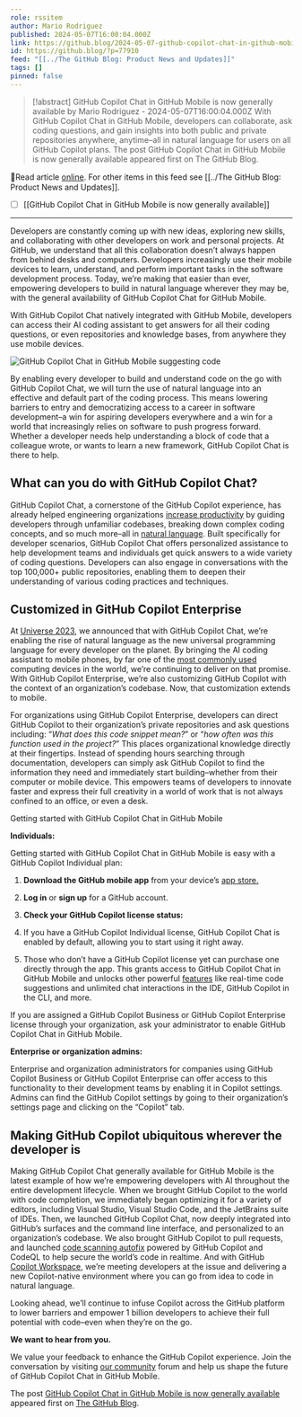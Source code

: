 ```yaml
---
role: rssitem
author: Mario Rodriguez
published: 2024-05-07T16:00:04.000Z
link: https://github.blog/2024-05-07-github-copilot-chat-in-github-mobile/
id: https://github.blog/?p=77910
feed: "[[../The GitHub Blog꞉ Product News and Updates]]"
tags: []
pinned: false
---
```

> [!abstract] GitHub Copilot Chat in GitHub Mobile is now generally available by Mario Rodriguez - 2024-05-07T16:00:04.000Z
> With GitHub Copilot Chat in GitHub Mobile, developers can collaborate, ask coding questions, and gain insights into both public and private repositories anywhere, anytime–all in natural language for users on all GitHub Copilot plans. The post GitHub Copilot Chat in GitHub Mobile is now generally available appeared first on The GitHub Blog.

🔗Read article [online](https://github.blog/2024-05-07-github-copilot-chat-in-github-mobile/). For other items in this feed see [[../The GitHub Blog꞉ Product News and Updates]].

- [ ] [[GitHub Copilot Chat in GitHub Mobile is now generally available]]
- - -
Developers are constantly coming up with new ideas, exploring new skills, and collaborating with other developers on work and personal projects. At GitHub, we understand that all this collaboration doesn’t always happen from behind desks and computers. Developers increasingly use their mobile devices to learn, understand, and perform important tasks in the software development process. Today, we’re making that easier than ever, empowering developers to build in natural language wherever they may be, with the general availability of GitHub Copilot Chat for GitHub Mobile.

With GitHub Copilot Chat natively integrated with GitHub Mobile, developers can access their AI coding assistant to get answers for all their coding questions, or even repositories and knowledge bases, from anywhere they use mobile devices.

![GitHub Copilot Chat in GitHub Mobile suggesting code](https://github.blog/wp-content/uploads/2024/05/Tech-Crunch-Blog-Asset-2.png?w=558&resize=558%2C1024)

By enabling every developer to build and understand code on the go with GitHub Copilot Chat, we will turn the use of natural language into an effective and default part of the coding process. This means lowering barriers to entry and democratizing access to a career in software development–a win for aspiring developers everywhere and a win for a world that increasingly relies on software to push progress forward. Whether a developer needs help understanding a block of code that a colleague wrote, or wants to learn a new framework, GitHub Copilot Chat is there to help.

## What can you do with GitHub Copilot Chat?[](#what-can-you-do-with-github-copilot-chat)

GitHub Copilot Chat, a cornerstone of the GitHub Copilot experience, has already helped engineering organizations [increase productivity](https://github.blog/2024-02-27-github-copilot-enterprise-is-now-generally-available/) by guiding developers through unfamiliar codebases, breaking down complex coding concepts, and so much more–all in [natural language](https://github.blog/2023-12-29-github-copilot-chat-now-generally-available-for-organizations-and-individuals/). Built specifically for developer scenarios, GitHub Copilot Chat offers personalized assistance to help development teams and individuals get quick answers to a wide variety of coding questions. Developers can also engage in conversations with the top 100,000+ public repositories, enabling them to deepen their understanding of various coding practices and techniques.

## Customized in GitHub Copilot Enterprise[](#customized-in-github-copilot-enterprise)

At [Universe 2023](https://github.blog/2023-11-08-universe-2023-copilot-transforms-github-into-the-ai-powered-developer-platform/), we announced that with GitHub Copilot Chat, we’re enabling the rise of natural language as the new universal programming language for every developer on the planet. By bringing the AI coding assistant to mobile phones, by far one of the [most commonly used](https://www.statista.com/topics/840/smartphones/#topicOverview) computing devices in the world, we’re continuing to deliver on that promise. With GitHub Copilot Enterprise, we’re also customizing GitHub Copilot with the context of an organization’s codebase. Now, that customization extends to mobile.

For organizations using GitHub Copilot Enterprise, developers can direct GitHub Copilot to their organization’s private repositories and ask questions including: “_What does this code snippet mean?_” or “_how often was this function used in the project?_” This places organizational knowledge directly at their fingertips. Instead of spending hours searching through documentation, developers can simply ask GitHub Copilot to find the information they need and immediately start building–whether from their computer or mobile device. This empowers teams of developers to innovate faster and express their full creativity in a world of work that is not always confined to an office, or even a desk.

Getting started with GitHub Copilot Chat in GitHub Mobile

**Individuals:**

Getting started with GitHub Copilot Chat in GitHub Mobile is easy with a GitHub Copilot Individual plan:

1. **Download the GitHub mobile app** from your device’s [app store.](https://github.com/mobile)
2. **Log in** or **sign up** for a GitHub account.
3. **Check your GitHub Copilot license status:**

1. If you have a GitHub Copilot Individual license, GitHub Copilot Chat is enabled by default, allowing you to start using it right away.
2. Those who don’t have a GitHub Copilot license yet can purchase one directly through the app. This grants access to GitHub Copilot Chat in GitHub Mobile and unlocks other powerful [features](https://docs.github.com/copilot/copilot-individual/about-github-copilot-individual) like real-time code suggestions and unlimited chat interactions in the IDE, GitHub Copilot in the CLI, and more.

If you are assigned a GitHub Copilot Business or GitHub Copilot Enterprise license through your organization, ask your administrator to enable GitHub Copilot Chat in GitHub Mobile.

**Enterprise or organization admins:**

Enterprise and organization administrators for companies using GitHub Copilot Business or GitHub Copilot Enterprise can offer access to this functionality to their development teams by enabling it in Copilot settings. Admins can find the GitHub Copilot settings by going to their organization’s settings page and clicking on the “Copilot” tab.

## Making GitHub Copilot ubiquitous wherever the developer is[](#making-github-copilot-ubiquitous-wherever-the-developer-is)

Making GitHub Copilot Chat generally available for GitHub Mobile is the latest example of how we’re empowering developers with AI throughout the entire development lifecycle. When we brought GitHub Copilot to the world with code completion, we immediately began optimizing it for a variety of editors, including Visual Studio, Visual Studio Code, and the JetBrains suite of IDEs. Then, we launched GitHub Copilot Chat, now deeply integrated into GitHub’s surfaces and the command line interface, and personalized to an organization’s codebase. We also brought GitHub Copilot to pull requests, and launched [code scanning autofix](https://github.blog/2024-03-20-found-means-fixed-introducing-code-scanning-autofix-powered-by-github-copilot-and-codeql/) powered by GitHub Copilot and CodeQL to help secure the world’s code in realtime. And with GitHub [Copilot Workspace](https://github.blog/2024-04-29-github-copilot-workspace/), we’re meeting developers at the issue and delivering a new Copilot-native environment where you can go from idea to code in natural language.

Looking ahead, we’ll continue to infuse Copilot across the GitHub platform to lower barriers and empower 1 billion developers to achieve their full potential with code–even when they’re on the go.

**We want to hear from you.**

We value your feedback to enhance the GitHub Copilot experience. Join the conversation by visiting [our community](https://github.com/orgs/community/discussions/categories/mobile) forum and help us shape the future of GitHub Copilot Chat in GitHub Mobile.

The post [GitHub Copilot Chat in GitHub Mobile is now generally available](https://github.blog/2024-05-07-github-copilot-chat-in-github-mobile/) appeared first on [The GitHub Blog](https://github.blog).